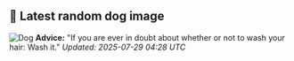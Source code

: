 ## 🐶 Latest random dog image
![Dog](https://images.dog.ceo/breeds/terrier-sealyham/n02095889_5431.jpg)
**Advice:** "If you are ever in doubt about whether or not to wash your hair: Wash it."
*Updated: 2025-07-29 04:28 UTC*

